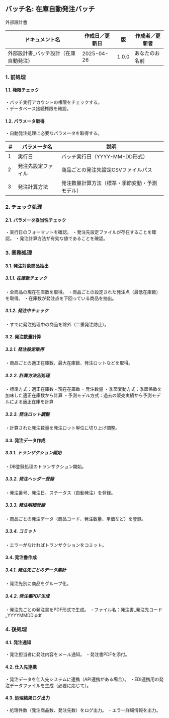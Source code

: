 ## バッチ名: 在庫自動発注バッチ

外部設計書

| ドキュメント名 | 作成日／更新日 | 版 | 作成者／更新者 |
|---|---|---|---|
| 外部設計書_バッチ設計（在庫自動発注） | 2025-04-26 | 1.0.0 | あなたのお名前 |

### 1. 前処理

#### 1.1. 権限チェック

・バッチ実行アカウントの権限をチェックする。  
・データベース接続権限を確認。

#### 1.2. パラメータ取得

・自動発注処理に必要なパラメータを取得する。

| ＃ | パラメータ名 | 説明 |
|---|---|---|
| 1 | 実行日 | バッチ実行日（YYYY-MM-DD形式） |
| 2 | 発注先設定ファイル | 商品ごとの発注先設定CSVファイルパス |
| 3 | 発注計算方法 | 発注数量計算方法（標準・季節変動・予測モデル） |

### 2. チェック処理

#### 2.1. パラメータ妥当性チェック

・実行日のフォーマットを確認。
・発注先設定ファイルが存在することを確認。
・発注計算方法が有効な値であることを確認。

### 3. 業務処理

#### 3.1. 発注対象商品抽出

##### 3.1.1. 在庫数チェック

・全商品の現在在庫数を取得。
・商品ごとの設定された発注点（最低在庫数）を取得。
・在庫数が発注点を下回っている商品を抽出。

##### 3.1.2. 発注中チェック

・すでに発注処理中の商品を除外（二重発注防止）。

#### 3.2. 発注数量計算

##### 3.2.1. 発注設定取得

・商品ごとの適正在庫数、最大在庫数、発注ロットなどを取得。

##### 3.2.2. 計算方法別処理

・標準方式：適正在庫数 - 現在在庫数 = 発注数量
・季節変動方式：季節係数を加味した適正在庫数から計算
・予測モデル方式：過去の販売実績から予測モデルによる適正在庫を計算

##### 3.2.3. 発注ロット調整

・計算された発注数量を発注ロット単位に切り上げ調整。

#### 3.3. 発注データ作成

##### 3.3.1. トランザクション開始

・DB登録処理のトランザクション開始。

##### 3.3.2. 発注ヘッダー登録

・発注番号、発注日、ステータス（自動発注）を登録。

##### 3.3.3. 発注明細登録

・商品ごとの発注データ（商品コード、発注数量、単価など）を登録。

##### 3.3.4. コミット

・エラーがなければトランザクションをコミット。

#### 3.4. 発注書作成

##### 3.4.1. 発注先ごとのデータ集計

・発注先別に商品をグループ化。

##### 3.4.2. 発注書PDF生成

・発注先ごとの発注書をPDF形式で生成。
・ファイル名：発注書_発注先コード_YYYYMMDD.pdf

### 4. 後処理

#### 4.1. 発注通知

・発注担当者に発注内容をメール通知。
・発注書PDFを添付。

#### 4.2. 仕入先連携

・発注データを仕入先システムに連携（API連携がある場合）。
・EDI連携用の発注データファイルを生成（必要に応じて）。

#### 4.3. 処理結果ログ出力

・処理件数（発注商品数、発注先数）をログ出力。
・エラー詳細情報を出力。